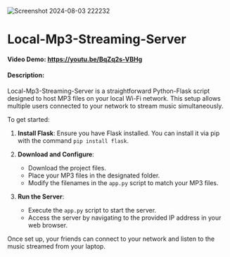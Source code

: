 ![Screenshot 2024-08-03 222232](https://github.com/user-attachments/assets/7ab7fe19-ff67-4e7d-bcdc-ab7269e67136)
# Local-Mp3-Streaming-Server
#### Video Demo:  <URL HERE> https://youtu.be/BqZq2s-VBHg
#### Description:
Local-Mp3-Streaming-Server is a straightforward Python-Flask script designed to host MP3 files on your local Wi-Fi network. This setup allows multiple users connected to your network to stream music simultaneously.

To get started:

1. **Install Flask**: Ensure you have Flask installed. You can install it via pip with the command `pip install flask`.

2. **Download and Configure**:
   - Download the project files.
   - Place your MP3 files in the designated folder.
   - Modify the filenames in the `app.py` script to match your MP3 files.

3. **Run the Server**:
   - Execute the `app.py` script to start the server.
   - Access the server by navigating to the provided IP address in your web browser.

Once set up, your friends can connect to your network and listen to the music streamed from your laptop.